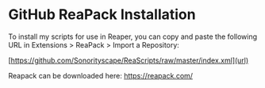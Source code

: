 # **GitHub ReaPack Installation**

To install my scripts for use in Reaper, you can copy and paste the following URL in Extensions > ReaPack > Import a Repository:

[https://github.com/Sonorityscape/ReaScripts/raw/master/index.xml](url)



Reapack can be downloaded here: https://reapack.com/
